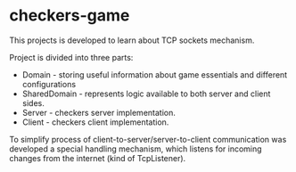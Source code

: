 # checkers-game
This projects is developed to learn about TCP sockets mechanism. 

Project is divided into three parts:
- Domain - storing useful information about game essentials and different configurations
- SharedDomain - represents logic available to both server and client sides.
- Server - checkers server implementation.
- Client - checkers client implementation.

To simplify process of client-to-server/server-to-client communication was developed a special handling mechanism, which listens for incoming changes from the internet (kind of TcpListener). 

